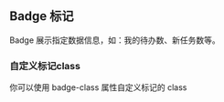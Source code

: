 <div class="demo-header">
<p class="overviewicon">
  <span class="wapi-form-badge"/>
</p>

## Badge 标记

<nova-uxlink widget-name="Badge"></nova-uxlink>

Badge 展示指定数据信息，如：我的待办数、新任务数等。
</div>

### 自定义标记class

<p>你可以使用 badge-class 属性自定义标记的 class</p>
<nova-demo-view link="badge/badge-class.vue"></nova-demo-view>

<br>

<nova-attributes link="badge"></nova-attributes>
